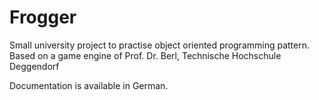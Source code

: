 # Frogger

Small university project to practise object oriented programming pattern. Based on a game engine of Prof. Dr. Berl, Technische Hochschule Deggendorf

Documentation is available in German.
